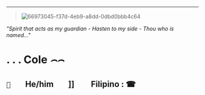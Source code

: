 ----

> ![66973045-f37d-4eb9-a8dd-0dbd0bbb4c64](https://github.com/user-attachments/assets/efc37162-c1dc-49f2-9efc-ee2c54f9ef03)   ㅤㅤ 

_"Spirit that acts as my guardian - Hasten to my side - Thou who is named..."_

# . . . Cole _⌢⌢_

##  `🎐`ㅤㅤHe/himㅤㅤ]] ㅤㅤFilipino :  ☎
